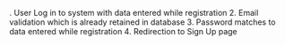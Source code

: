. User Log in to system with data entered while registration
2. Email validation which is already retained in database
3. Password matches to data entered while registration
4. Redirection to Sign Up page